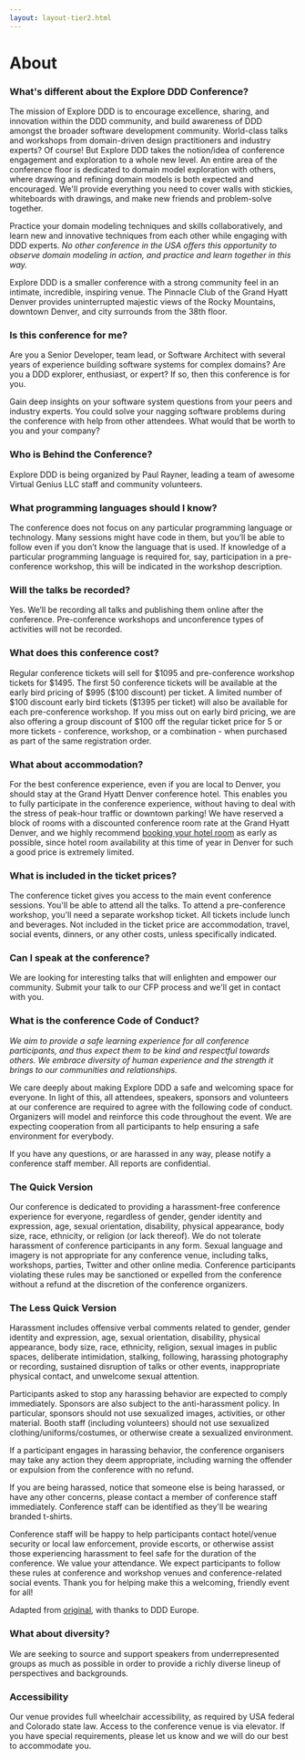 ```yaml
---
layout: layout-tier2.html
---
```


<div class="container">
	<div class="col-lg-6 col-lg-offset-3">
		<h1 class="text-center">About</h1>
		<h3>What's different about the Explore DDD Conference?</h3>
		<p>The mission of Explore DDD is to encourage excellence, sharing, and innovation within the DDD community, and build awareness of DDD amongst the broader software development community. World-class talks and workshops from domain-driven design practitioners and industry experts? Of course! But Explore DDD takes the notion/idea of conference engagement and exploration to a whole new level. An entire area of the conference floor is dedicated to domain model exploration with others, where drawing and refining domain models is both expected and encouraged. We'll provide everything you need to cover walls with stickies, whiteboards with drawings, and make new friends and problem-solve together.</p>
		<p>Practice your domain modeling techniques and skills collaboratively, and learn new and innovative techniques from each other while engaging with DDD experts. <i>No other conference in the USA offers this opportunity to observe domain modeling in action, and practice and learn together in this way.</i></p>
		<p>Explore DDD is a smaller conference with a strong community feel in an intimate, incredible, inspiring venue. The Pinnacle Club of the Grand Hyatt Denver provides uninterrupted majestic views of the Rocky Mountains, downtown Denver, and city surrounds from the 38th floor.</p>
		<h3>Is this conference for me?</h3>
		<p>Are you a Senior Developer, team lead, or Software Architect with several years of experience building software systems for complex domains? Are you a DDD explorer, enthusiast, or expert? If so, then this conference is for you.</p>
		<p>Gain deep insights on your software system questions from your peers and industry experts. You could solve your nagging software problems during the conference with help from other attendees. What would that be worth to you and your company?</p>
		<h3>Who is Behind the Conference?</h3>
		<p>Explore DDD is being organized by Paul Rayner, leading a team of awesome Virtual Genius LLC staff and community volunteers.</p>
		<h3>What programming languages should I know?</h3>
		<p>The conference does not focus on any particular programming language or technology. Many sessions might have code in them, but you’ll be able to follow even if you don’t know the language that is used. If knowledge of a particular programming language is required for, say, participation in a pre-conference workshop, this will be indicated in the workshop description.</p>
		<h3>Will the talks be recorded?</h3>
		<p>Yes. We’ll be recording all talks and publishing them online after the conference. Pre-conference workshops and unconference types of activities will not be recorded.</p>
		<h3>What does this conference cost?</h3>
		<p>Regular conference tickets will sell for $1095 and pre-conference workshop tickets for $1495.  The first 50 conference tickets will be available at the early bird pricing of $995 ($100 discount) per ticket.  A limited number of $100 discount early bird tickets ($1395 per ticket) will also be available for each pre-conference workshop.  If you miss out on early bird pricing, we are also offering a group discount of $100 off the regular ticket price for 5 or more tickets - conference, workshop, or a combination - when purchased as part of the same registration order.</h3>
		<h3>What about accommodation?</h3>
		<p>For the best conference experience, even if you are local to Denver, you should stay at the Grand Hyatt Denver conference hotel. This enables you to fully participate in the conference experience, without having to deal with the stress of peak-hour traffic or downtown parking! We have reserved a block of rooms with a discounted conference room rate at the Grand Hyatt Denver, and we highly recommend <a href="https://aws.passkey.com/go/exploreddd2018">booking your hotel room</a> as early as possible, since hotel room availability at this time of year in Denver for such a good price is extremely limited.</p>
		<h3>What is included in the ticket prices?</h3>
		<p>The conference ticket gives you access to the main event conference sessions. You'll be able to attend all the talks. To attend a pre-conference workshop, you'll need a separate workshop ticket. All tickets include lunch and beverages. Not included in the ticket price are accommodation, travel, social events, dinners, or any other costs, unless specifically indicated.</p>
		<h3>Can I speak at the conference?</h3>
		<p>We are looking for interesting talks that will enlighten and empower our community. Submit your talk to our CFP process and we'll get in contact with you.</p>
		<h3>What is the conference Code of Conduct?</h3>
		<p><i>We aim to provide a safe learning experience for all conference participants, and thus expect them to be kind and respectful towards others. We embrace diversity of human experience and the strength it brings to our communities and relationships.</i></p>
		<p>We care deeply about making Explore DDD a safe and welcoming space for everyone. In light of this, all attendees, speakers, sponsors and volunteers at our conference are required to agree with the following code of conduct. Organizers will model and reinforce this code throughout the event. We are expecting cooperation from all participants to help ensuring a safe environment for everybody.</p>
		<p>If you have any questions, or are harassed in any way, please notify a conference staff member. All reports are confidential.</p>
		<h3>The Quick Version</h3>
		<p>Our conference is dedicated to providing a harassment-free conference experience for everyone, regardless of gender, gender identity and expression, age, sexual orientation, disability, physical appearance, body size, race, ethnicity, or religion (or lack thereof). We do not tolerate harassment of conference participants in any form. Sexual language and imagery is not appropriate for any conference venue, including talks, workshops, parties, Twitter and other online media. Conference participants violating these rules may be sanctioned or expelled from the conference without a refund at the discretion of the conference organizers.</p>
		<h3>The Less Quick Version</h3>
		<p>Harassment includes offensive verbal comments related to gender, gender identity and expression, age, sexual orientation, disability, physical appearance, body size, race, ethnicity, religion, sexual images in public spaces, deliberate intimidation, stalking, following, harassing photography or recording, sustained disruption of talks or other events, inappropriate physical contact, and unwelcome sexual attention.
		<p>Participants asked to stop any harassing behavior are expected to comply immediately. Sponsors are also subject to the anti-harassment policy. In particular, sponsors should not use sexualized images, activities, or other material. Booth staff (including volunteers) should not use sexualized clothing/uniforms/costumes, or otherwise create a sexualized environment.</p>
		<p>If a participant engages in harassing behavior, the conference organisers may take any action they deem appropriate, including warning the offender or expulsion from the conference with no refund.</p>
		<p>If you are being harassed, notice that someone else is being harassed, or have any other concerns, please contact a member of conference staff immediately. Conference staff can be identified as they'll be wearing branded t-shirts.</p>
		<p>Conference staff will be happy to help participants contact hotel/venue security or local law enforcement, provide escorts, or otherwise assist those experiencing harassment to feel safe for the duration of the conference. We value your attendance. We expect participants to follow these rules at conference and workshop venues and conference-related social events. Thank you for helping make this a welcoming, friendly event for all!</p>
		<p>Adapted from <a href="http://2012.jsconf.us/#/about" target="_blank">original</a>, with thanks to DDD Europe.</p>
		<h3>What about diversity?</h3>
		<p>We are seeking to source and support speakers from underrepresented groups as much as possible in order to provide a richly diverse lineup of perspectives and backgrounds.</p>
		<h3>Accessibility</h3>
		<p>Our venue provides full wheelchair accessibility, as required by USA federal and Colorado state law. Access to the conference venue is via elevator. If you have special requirements, please let us know and we will do our best to accommodate you.</p>
	</div>
</div>
